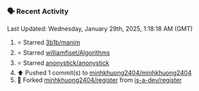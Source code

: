 ### 🗣 Recent Activity

<!--RECENT_ACTIVITY:last_update-->
Last Updated: Wednesday, January 29th, 2025, 1:18:18 AM (GMT)
<!--RECENT_ACTIVITY:last_update_end-->
<!--RECENT_ACTIVITY:start-->
1. ⭐ Starred [3b1b/manim](https://github.com/3b1b/manim)<br>
2. ⭐ Starred [williamfiset/Algorithms](https://github.com/williamfiset/Algorithms)<br>
3. ⭐ Starred [anonystick/anonystick](https://github.com/anonystick/anonystick)<br>
4. ⬆️ Pushed 1 commit(s) to [minhkhuong2404/minhkhuong2404](https://github.com/minhkhuong2404/minhkhuong2404)<br>
5. 🔱 Forked [minhkhuong2404/register](https://github.com/minhkhuong2404/register) from [is-a-dev/register](https://github.com/is-a-dev/register)<br>
<!--RECENT_ACTIVITY:end-->
